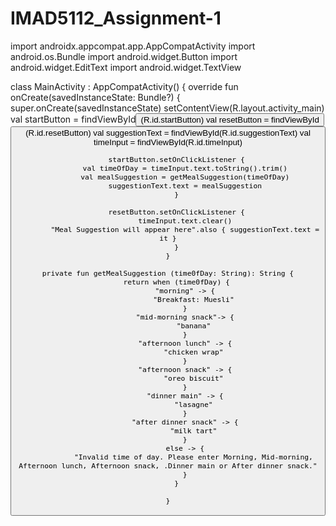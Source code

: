 # IMAD5112_Assignment-1
import androidx.appcompat.app.AppCompatActivity
import android.os.Bundle
import android.widget.Button
import android.widget.EditText
import android.widget.TextView

class MainActivity : AppCompatActivity() {
    override fun onCreate(savedInstanceState: Bundle?) {
        super.onCreate(savedInstanceState)
        setContentView(R.layout.activity_main)
        val startButton = findViewById<Button>(R.id.startButton)
        val resetButton = findViewById<Button>(R.id.resetButton)
        val suggestionText = findViewById<TextView>(R.id.suggestionText)
        val timeInput = findViewById<EditText>(R.id.timeInput)


        startButton.setOnClickListener {
            val timeOfDay = timeInput.text.toString().trim()
            val mealSuggestion = getMealSuggestion(timeOfDay)
            suggestionText.text = mealSuggestion
        }

        resetButton.setOnClickListener {
            timeInput.text.clear()
            "Meal Suggestion will appear here".also { suggestionText.text = it }
        }
    }

    private fun getMealSuggestion (time0fDay: String): String {
        return when (time0fDay) {
            "morning" -> {
                "Breakfast: Muesli"
            }
            "mid-morning snack"-> {
                "banana"
            }
            "afternoon lunch" -> {
                "chicken wrap"
            }
            "afternoon snack" -> {
                "oreo biscuit"
            }
            "dinner main" -> {
                "lasagne"
            }
            "after dinner snack" -> {
                "milk tart"
            }
            else -> {
                "Invalid time of day. Please enter Morning, Mid-morning, Afternoon lunch, Afternoon snack, .Dinner main or After dinner snack."
            }
        }

    }
